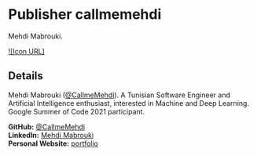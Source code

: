 # Publisher callmemehdi
Mehdi Mabrouki.

[![Icon URL]](https://avatars.githubusercontent.com/u/47258917?v=4)

## Details
Mehdi Mabrouki ([@CallmeMehdi](https://github.com/CallmeMehdi)).
A Tunisian Software Engineer and Artificial Intelligence enthusiast, interested in Machine and Deep Learning.
Google Summer of Code 2021 participant.

**GitHub:** [@CallmeMehdi](https://github.com/CallmeMehdi)\
**LinkedIn:** [Mehdi Mabrouki](https://www.linkedin.com/in/mehdimabrouki/)\
**Personal Website:** [portfolio](https://portfolio.callmemehdi.vercel.app/)